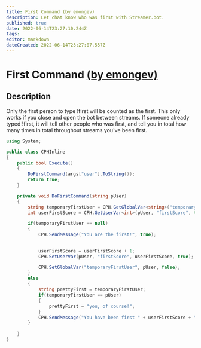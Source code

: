```yaml
---
title: First Command (by emongev)
description: Let chat know who was first with Streamer.bot.
published: true
date: 2022-06-14T23:27:10.244Z
tags: 
editor: markdown
dateCreated: 2022-06-14T23:27:07.557Z
---
```


# First Command [(by emongev)](https://www.twitch.tv/emongev)

## Description
Only the first person to type !first will be counted as the first. This only works if you close and open the bot between streams. If someone already typed !first, it will tell other people who was first, and tell you in total how many times in total throughout streams you've been first. 

```cs
using System;

public class CPHInline
{
    public bool Execute()
    {
        DoFirstCommand(args["user"].ToString());
        return true;
    }

    private void DoFirstCommand(string pUser)
    {
        string temporaryFirstUser = CPH.GetGlobalVar<string>("temporaryFirstUser", false);
        int userFirstScore = CPH.GetUserVar<int>(pUser, "firstScore", true);

        if(temporaryFirstUser == null)
        {
            CPH.SendMessage("You are the first!", true);

            
            userFirstScore = userFirstScore + 1;
            CPH.SetUserVar(pUser, "firstScore", userFirstScore, true);

            CPH.SetGlobalVar("temporaryFirstUser", pUser, false);
        }
        else
        {
            string prettyFirst = temporaryFirstUser;
            if(temporaryFirstUser == pUser)
            {
                prettyFirst = "you, of course!";
            }
            CPH.SendMessage("You have been first " + userFirstScore + " times. Today's first person here was: " + prettyFirst, true);
        }
        
    }
}
```